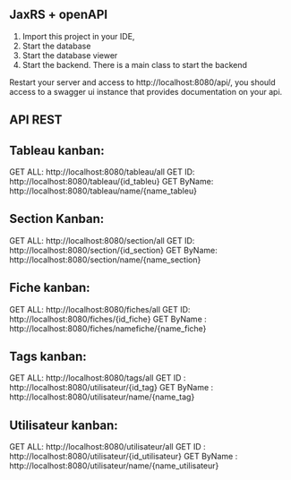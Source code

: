 ## JaxRS + openAPI

1. Import this project in your IDE, 
2. Start the database
3. Start the database viewer
4. Start the backend. There is a main class to start the backend


Restart your server and access to http://localhost:8080/api/, you should access to a swagger ui instance that provides documentation on your api. 

## API REST 

## Tableau kanban:
GET ALL: http://localhost:8080/tableau/all
GET ID: http://localhost:8080/tableau/{id_tableu}
GET ByName: http://localhost:8080/tableau/name/{name_tableu}
## Section Kanban:
GET ALL: http://localhost:8080/section/all
GET ID: http://localhost:8080/section/{id_section}
GET ByName: http://localhost:8080/section/name/{name_section}
## Fiche kanban:
GET ALL: http://localhost:8080/fiches/all
GET ID: http://localhost:8080/fiches/{id_fiche}
GET ByName : http://localhost:8080/fiches/namefiche/{name_fiche}
## Tags kanban:
GET ALL: http://localhost:8080/tags/all
GET ID : http://localhost:8080/utilisateur/{id_tag}
GET ByName : http://localhost:8080/utilisateur/name/{name_tag}
## Utilisateur kanban:
GET ALL: http://localhost:8080/utilisateur/all
GET ID : http://localhost:8080/utilisateur/{id_utilisateur}
GET ByName : http://localhost:8080/utilisateur/name/{name_utilisateur}